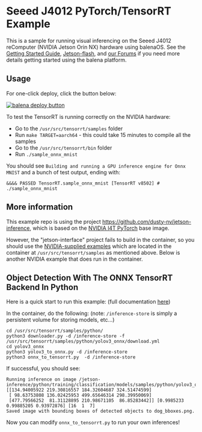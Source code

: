 # Seeed J4012 PyTorch/TensorRT Example

This is a sample for running visual inferencing on the Seeed J4012 reComputer (NVIDIA Jetson Orin NX) hardware using balenaOS. See the [Getting Started Guide](https://docs.balena.io/learn/getting-started/jetson-orin-nx-seeed-j4012/nodejs/), [Jetson-flash](https://github.com/balena-os/jetson-flash), and [our Forums](https://forums.balena.io/) if you need more details getting started using the balena platform.

## Usage

For one-click deploy, click the button below:

[![balena deploy button](https://www.balena.io/deploy.svg)](https://dashboard.balena-cloud.com/deploy?repoUrl=https://github.com/balena-io-experimental/J4012-pytorch)

To test the TensorRT is running correctly on the NVIDIA hardware:

- Go to the `/usr/src/tensorrt/samples` folder
- Run `make TARGET=aarch64` - this could take 15 minutes to compile all the samples
- Go to the `/usr/src/tensorrt/bin` folder
- Run `./sample_onnx_mnist`

You should see `Building and running a GPU inference engine for Onnx MNIST` and a bunch of test output, ending with:

`&&&& PASSED TensorRT.sample_onnx_mnist [TensorRT v8502] # ./sample_onnx_mnist`

## More information


This example repo is using the project https://github.com/dusty-nv/jetson-inference, which is based on the [NVIDIA l4T PyTorch](https://catalog.ngc.nvidia.com/orgs/nvidia/containers/l4t-pytorch) base image.

However, the "jetson-interface" project fails to build in the container, so you should use the [NVIDIA-supplied examples](https://docs.nvidia.com/deeplearning/tensorrt/archives/tensorrt-713/sample-support-guide/index.html#samples) which are located in the container at `/usr/src/tensorrt/samples` as mentioned above. Below is another NVIDIA example that does run in the container.

## Object Detection With The ONNX TensorRT Backend In Python 

Here is a quick start to run this example: (full documentation [here](https://docs.nvidia.com/deeplearning/tensorrt/archives/tensorrt-713/sample-support-guide/index.html#yolov3_onnx))

In the container, do the following: (note: `/inference-store` is simply a persistent volume for storing models, etc...)

```
cd /usr/src/tensorrt/samples/python/
python3 downloader.py -d /inference-store -f /usr/src/tensorrt/samples/python/yolov3_onnx/download.yml
cd yolov3_onnx
python3 yolov3_to_onnx.py -d /inference-store
python3 onnx_to_tensorrt.py  -d /inference-store
```

If successful, you should see:

```
Running inference on image /jetson-inference/python/training/classification/models/samples/python/yolov3_onnx/dog.jpg...
[[134.94005922 219.30816557 184.32604687 324.51474599]
 [ 98.63753808 136.02425953 499.65646314 298.39950069]
 [477.79566252  81.31128895 210.98671105  86.85283442]] [0.9985233  0.99885205 0.93972876] [16  1  7]
Saved image with bounding boxes of detected objects to dog_bboxes.png.
```

Now you can modify `onnx_to_tensorrt.py` to run your own inferences!

